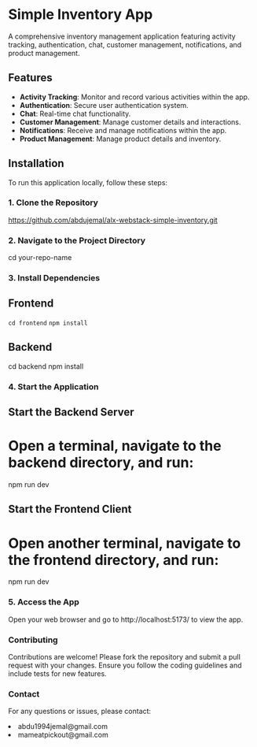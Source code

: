 # Simple Inventory App

A comprehensive inventory management application featuring activity tracking, authentication, chat, customer management, notifications, and product management.

## Features

- **Activity Tracking**: Monitor and record various activities within the app.
- **Authentication**: Secure user authentication system.
- **Chat**: Real-time chat functionality.
- **Customer Management**: Manage customer details and interactions.
- **Notifications**: Receive and manage notifications within the app.
- **Product Management**: Manage product details and inventory.

## Installation

To run this application locally, follow these steps:

### 1. Clone the Repository

https://github.com/abdujemal/alx-webstack-simple-inventory.git

### 2. Navigate to the Project Directory

cd your-repo-name

### 3. Install Dependencies

## Frontend

<code>cd frontend</code>
<code>npm install</code>

## Backend

cd backend
npm install

### 4. Start the Application

## Start the Backend Server

# Open a terminal, navigate to the backend directory, and run:

npm run dev

## Start the Frontend Client

# Open another terminal, navigate to the frontend directory, and run:

npm run dev

### 5. Access the App

Open your web browser and go to http://localhost:5173/ to view the app.

### Contributing

Contributions are welcome! Please fork the repository and submit a pull request with your changes. Ensure you follow the coding guidelines and include tests for new features.

### Contact

For any questions or issues, please contact:

<li>abdu1994jemal@gmail.com</li>
<li>mameatpickout@gmail.com</li>




